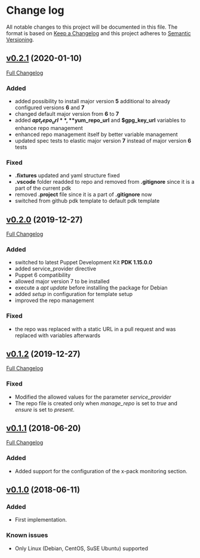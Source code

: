 # Change log

All notable changes to this project will be documented in this file. The format is based on [Keep a Changelog](http://keepachangelog.com/en/1.0.0/) and this project adheres to [Semantic Versioning](http://semver.org).

## [v0.2.1](https://github.com/noris-network/norisnetwork-auditbeat/tree/v0.2.1) (2020-01-10)

[Full Changelog](https://github.com/noris-network/norisnetwork-auditbeat/compare/v0.2.0...v0.2.1)

### Added

- added possibility to install major version **5** additional to already configured versions **6** and **7**
- changed default major version from **6** to **7**
- added **$apt_repo_url**, **$yum_repo_url** and **$gpg_key_url** variables to enhance repo management
- enhanced repo management itself by better variable management
- updated spec tests to elastic major version **7** instead of major version **6** tests

### Fixed

- **.fixtures** updated and yaml structure fixed
- **.vscode** folder readded to repo and removed from **.gitignore** since it is a part of the current pdk
- removed **.project** file since it is a part of **.gitignore** now
- switched from github pdk template to default pdk template

## [v0.2.0](https://github.com/noris-network/norisnetwork-auditbeat/tree/v0.2.0) (2019-12-27)

[Full Changelog](https://github.com/noris-network/norisnetwork-auditbeat/compare/v0.1.2...v0.2.0)

### Added

- switched to latest Puppet Development Kit **PDK 1.15.0.0**
- added service_provider directive
- Puppet 6 compatibility
- allowed major version 7 to be installed
- execute a *apt update* before installing the package for Debian
- added *setup* in configuration for template setup
- improved the repo management

### Fixed

- the repo was replaced with a static URL in a pull request and was replaced with variables afterwards

## [v0.1.2](https://github.com/noris-network/norisnetwork-auditbeat/tree/v0.1.2) (2019-12-27)

[Full Changelog](https://github.com/noris-network/norisnetwork-auditbeat/compare/v0.1.1...v0.1.2)

### Fixed

- Modified the allowed values for the parameter *service_provider*
- The repo file is created only when *manage_repo* is set to *true* and *ensure* is set to *present*.


## [v0.1.1](https://github.com/noris-network/norisnetwork-auditbeat/tree/v0.1.1) (2018-06-20)

[Full Changelog](https://github.com/noris-network/norisnetwork-auditbeat/compare/v0.1.0...v0.1.1)

### Added

- Added support for the configuration of the x-pack monitoring section.

## [v0.1.0](https://github.com/noris-network/norisnetwork-auditbeat/tree/v0.1.0) (2018-06-11)

### Added

- First implementation.

### Known issues

- Only Linux (Debian, CentOS, SuSE Ubuntu) supported
